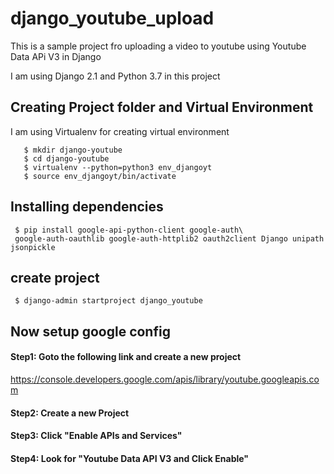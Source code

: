 # django_youtube_upload

 This is a sample project fro uploading a video to youtube using Youtube Data APi V3 in Django

 I am using Django 2.1 and Python 3.7 in this project

 ## Creating Project folder and Virtual Environment
 I am using Virtualenv for creating virtual environment
```
   $ mkdir django-youtube
   $ cd django-youtube
   $ virtualenv --python=python3 env_djangoyt
   $ source env_djangoyt/bin/activate
```
## Installing dependencies
```
 $ pip install google-api-python-client google-auth\
 google-auth-oauthlib google-auth-httplib2 oauth2client Django unipath jsonpickle
```
## create project
```
 $ django-admin startproject django_youtube
```
## Now setup google config

#### Step1: Goto the following link and create a new project 
https://console.developers.google.com/apis/library/youtube.googleapis.com

#### Step2: Create a new Project

#### Step3: Click "Enable APIs and Services"

#### Step4: Look for "Youtube Data API V3 and Click Enable"
